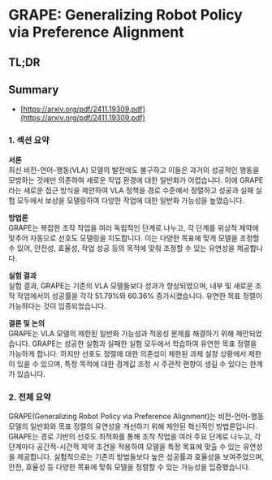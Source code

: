 # GRAPE: Generalizing Robot Policy via Preference Alignment
## TL;DR
## Summary
- [https://arxiv.org/pdf/2411.19309.pdf](https://arxiv.org/pdf/2411.19309.pdf)

### 1. 섹션 요약

**서론**  
최신 비전-언어-행동(VLA) 모델의 발전에도 불구하고 이들은 과거의 성공적인 행동을 모방하는 것에만 의존하여 새로운 작업 환경에 대한 일반화가 어렵습니다. 이에 GRAPE라는 새로운 접근 방식을 제안하여 VLA 정책을 경로 수준에서 정렬하고 성공과 실패 실험 모두에서 보상을 모델링하여 다양한 작업에 대한 일반화 가능성을 높였습니다.

**방법론**  
GRAPE는 복잡한 조작 작업을 여러 독립적인 단계로 나누고, 각 단계를 위상적 제약에 맞추어 자동으로 선호도 모델링을 지도합니다. 이는 다양한 목표에 맞게 모델을 조정할 수 있어, 안전성, 효율성, 작업 성공 등의 목적에 맞춰 조정할 수 있는 유연성을 제공합니다.

**실험 결과**  
실험 결과, GRAPE는 기존의 VLA 모델들보다 성과가 향상되었으며, 내부 및 새로운 조작 작업에서의 성공률을 각각 51.79%와 60.36% 증가시켰습니다. 유연한 목표 정렬이 가능하다는 것이 입증되었습니다.

**결론 및 논의**  
GRAPE는 VLA 모델의 제한된 일반화 가능성과 적응성 문제를 해결하기 위해 제안되었습니다. GRAPE는 성공한 실험과 실패한 실험 모두에서 학습하여 유연한 목표 정렬을 가능하게 합니다. 하지만 선호도 정렬에 대한 의존성이 제한된 과제 설정 상황에서 제한이 있을 수 있으며, 특정 목적에 대한 경계값 조정 시 주관적 편향이 생길 수 있다는 한계가 있습니다.

### 2. 전체 요약

GRAPE(Generalizing Robot Policy via Preference Alignment)는 비전-언어-행동 모델의 일반화와 목표 정렬의 유연성을 개선하기 위해 제안된 혁신적인 방법론입니다. GRAPE는 경로 기반의 선호도 최적화를 통해 조작 작업을 여러 주요 단계로 나누고, 각 단계마다 공간적-시간적 제약 조건을 적용하여 모델을 특정 목표에 맞출 수 있는 유연성을 제공합니다. 실험적으로는 기존의 방법들보다 높은 성공률과 효율성을 보여주었으며, 안전, 효율성 등 다양한 목표에 맞춰 모델을 정렬할 수 있는 가능성을 입증했습니다.